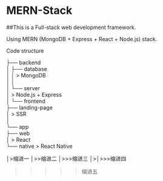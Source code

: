 # MERN-Stack

##This is a Full-stack web development framework.

Using MERN (MongoDB + Express + React + Node.js) stack.

Code structure

├── backend  
│     ├── database  
│     │     > MongoDB  
│     │   
│     └── server  
│           > Node.js + Express  
│
└── frontend  
      ├── landing-page  
      │     > SSR  
      │  
      └── app  
           ├── web  
           │    > React  
           └── native
                > React Native
	   
│>缩进一
│>>缩进二
│>>>缩进三
│>│>>>缩进四
>>>>>缩进五
